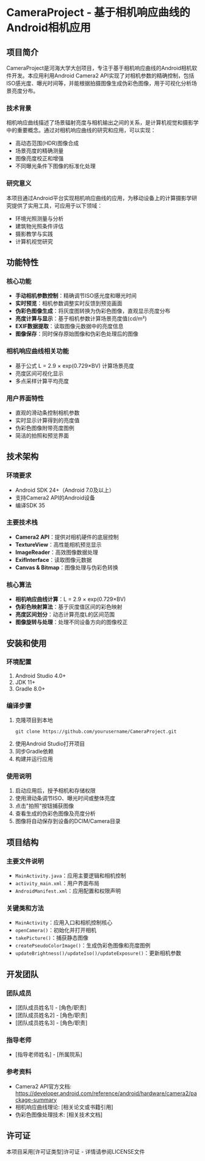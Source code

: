 # CameraProject - 基于相机响应曲线的Android相机应用

## 项目简介

CameraProject是河海大学大创项目，专注于基于相机响应曲线的Android相机软件开发。本应用利用Android Camera2 API实现了对相机参数的精确控制，包括ISO感光度、曝光时间等，并能根据拍摄图像生成伪彩色图像，用于可视化分析场景亮度分布。

### 技术背景

相机响应曲线描述了场景辐射亮度与相机输出之间的关系，是计算机视觉和摄影学中的重要概念。通过对相机响应曲线的研究和应用，可以实现：
- 高动态范围(HDR)图像合成
- 场景亮度的精确测量
- 图像亮度校正和增强
- 不同曝光条件下图像的标准化处理

### 研究意义

本项目通过Android平台实现相机响应曲线的应用，为移动设备上的计算摄影学研究提供了实用工具，可应用于以下领域：
- 环境光照测量与分析
- 建筑物光照条件评估
- 摄影教学与实践
- 计算机视觉研究

## 功能特性

### 核心功能
- **手动相机参数控制**：精确调节ISO感光度和曝光时间
- **实时预览**：相机参数调整实时反馈到预览画面
- **伪彩色图像生成**：将灰度图转换为伪彩色图像，直观显示亮度分布
- **亮度计算与显示**：基于相机参数计算场景亮度值(cd/m²)
- **EXIF数据提取**：读取图像元数据中的亮度信息
- **图像保存**：同时保存原始图像和伪彩色处理后的图像

### 相机响应曲线相关功能
- 基于公式 L = 2.9 × exp(0.729×BV) 计算场景亮度
- 亮度区间可视化显示
- 多点采样计算平均亮度

### 用户界面特性
- 直观的滑动条控制相机参数
- 实时显示计算得到的亮度值
- 伪彩色图像附带亮度图例
- 简洁的拍照和预览界面

## 技术架构

### 环境要求
- Android SDK 24+（Android 7.0及以上）
- 支持Camera2 API的Android设备
- 编译SDK 35

### 主要技术栈
- **Camera2 API**：提供对相机硬件的底层控制
- **TextureView**：高性能相机预览显示
- **ImageReader**：高效图像数据处理
- **ExifInterface**：读取图像元数据
- **Canvas & Bitmap**：图像处理与伪彩色转换

### 核心算法
- **相机响应曲线计算**：L = 2.9 × exp(0.729×BV)
- **伪彩色映射算法**：基于灰度值区间的彩色映射
- **亮度区间划分**：动态计算亮度L的区间范围
- **图像旋转与处理**：处理不同设备方向的图像校正

## 安装和使用

### 环境配置
1. Android Studio 4.0+
2. JDK 11+
3. Gradle 8.0+

### 编译步骤
1. 克隆项目到本地
   ```
   git clone https://github.com/yourusername/CameraProject.git
   ```
2. 使用Android Studio打开项目
3. 同步Gradle依赖
4. 构建并运行应用

### 使用说明
1. 启动应用后，授予相机和存储权限
2. 使用滑动条调节ISO、曝光时间或整体亮度
3. 点击"拍照"按钮捕获图像
4. 查看生成的伪彩色图像及亮度分析
5. 图像将自动保存到设备的DCIM/Camera目录

## 项目结构

### 主要文件说明
- `MainActivity.java`：应用主要逻辑和相机控制
- `activity_main.xml`：用户界面布局
- `AndroidManifest.xml`：应用配置和权限声明

### 关键类和方法
- `MainActivity`：应用入口和相机控制核心
- `openCamera()`：初始化并打开相机
- `takePicture()`：捕获静态图像
- `createPseudoColorImage()`：生成伪彩色图像和亮度图例
- `updateBrightness()/updateIso()/updateExposure()`：更新相机参数

## 开发团队

### 团队成员
- [团队成员姓名1] - [角色/职责]
- [团队成员姓名2] - [角色/职责]
- [团队成员姓名3] - [角色/职责]

### 指导老师
- [指导老师姓名] - [所属院系]

### 参考资料
- Camera2 API官方文档: https://developer.android.com/reference/android/hardware/camera2/package-summary
- 相机响应曲线理论: [相关论文或书籍引用]
- 伪彩色图像处理技术: [相关技术文档]

## 许可证
本项目采用[许可证类型]许可证 - 详情请参阅LICENSE文件
